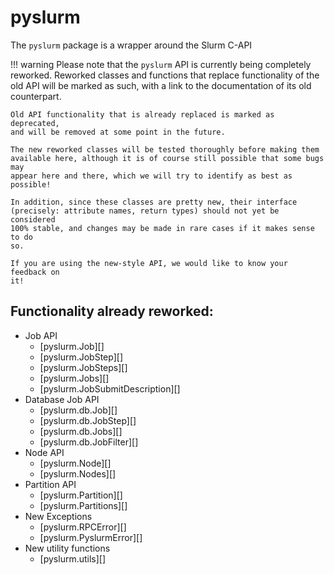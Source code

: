 # pyslurm

The `pyslurm` package is a wrapper around the Slurm C-API


!!! warning
    Please note that the `pyslurm` API is currently being completely reworked.
    Reworked classes and functions that replace functionality of the old API
    will be marked as such, with a link to the documentation of its old
    counterpart.

    Old API functionality that is already replaced is marked as deprecated,
    and will be removed at some point in the future.

    The new reworked classes will be tested thoroughly before making them
    available here, although it is of course still possible that some bugs may
    appear here and there, which we will try to identify as best as possible!

    In addition, since these classes are pretty new, their interface
    (precisely: attribute names, return types) should not yet be considered
    100% stable, and changes may be made in rare cases if it makes sense to do
    so.

    If you are using the new-style API, we would like to know your feedback on
    it!


## Functionality already reworked:

* Job API
    * [pyslurm.Job][]
    * [pyslurm.JobStep][]
    * [pyslurm.JobSteps][]
    * [pyslurm.Jobs][]
    * [pyslurm.JobSubmitDescription][]
* Database Job API
    * [pyslurm.db.Job][]
    * [pyslurm.db.JobStep][]
    * [pyslurm.db.Jobs][]
    * [pyslurm.db.JobFilter][]
* Node API
    * [pyslurm.Node][]
    * [pyslurm.Nodes][]
* Partition API
    * [pyslurm.Partition][]
    * [pyslurm.Partitions][]
* New Exceptions
    * [pyslurm.RPCError][]
    * [pyslurm.PyslurmError][]
* New utility functions
    * [pyslurm.utils][]
